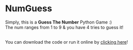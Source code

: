 # NumGuess
Simply, this is a <b>Guess The Number</b> Python Game :) <br>
The num ranges from 1 to 9 & you have 4 tries to guess it!<br><br>

You can download the code or run it online by <a href="https://replit.com/@bahij/NumGuess#main.py">clicking here</a>!
